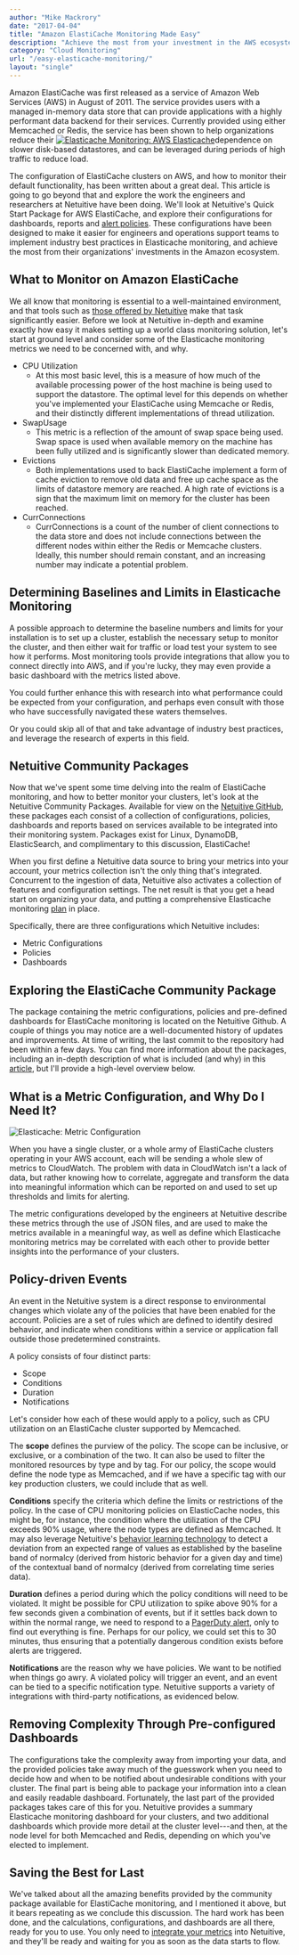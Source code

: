 ```yaml
---
author: "Mike Mackrory"
date: "2017-04-04"
title: "Amazon ElastiCache Monitoring Made Easy"
description: "Achieve the most from your investment in the AWS ecosystem with Elasticache monitoring based on industry best practices for policies and dashboards."
category: "Cloud Monitoring"
url: "/easy-elasticache-monitoring/"
layout: "single"
---
```

Amazon ElastiCache was first released as a service of Amazon Web Services (AWS) in August of 2011. The service provides users with a managed in-memory data store that can provide applications with a highly performant data backend for their services. Currently provided using either Memcached or Redis, the service has been shown to help organizations reduce their [![Elasticache Monitoring: AWS Elasticache](/wp-content/uploads/2017/07/ElasticacheIcon.png)](/wp-content/uploads/2017/07/ElasticacheIcon.png)dependence on slower disk-based datastores, and can be leveraged during periods of high traffic to reduce load.

The configuration of ElastiCache clusters on AWS, and how to monitor their default functionality, has been written about a great deal. This article is going to go beyond that and explore the work the engineers and researchers at Netuitive have been doing. We'll look at Netuitive's Quick Start Package for AWS ElastiCache, and explore their configurations for dashboards, reports and [alert policies](/reduce-alert-multi-criteria-policies). These configurations have been designed to make it easier for engineers and operations support teams to implement industry best practices in Elasticache monitoring, and achieve the most from their organizations' investments in the Amazon ecosystem.

What to Monitor on Amazon ElastiCache
-------------------------------------

We all know that monitoring is essential to a well-maintained environment, and that tools such as [those offered by Netuitive](/product) make that task significantly easier. Before we look at Netuitive in-depth and examine exactly how easy it makes setting up a world class monitoring solution, let's start at ground level and consider some of the Elasticache monitoring metrics we need to be concerned with, and why.

-   CPU Utilization
    -   At this most basic level, this is a measure of how much of the available processing power of the host machine is being used to support the datastore. The optimal level for this depends on whether you've implemented your ElastiCache using Memcache or Redis, and their distinctly different implementations of thread utilization.
-   SwapUsage
    -   This metric is a reflection of the amount of swap space being used. Swap space is used when available memory on the machine has been fully utilized and is significantly slower than dedicated memory.
-   Evictions
    -   Both implementations used to back ElastiCache implement a form of cache eviction to remove old data and free up cache space as the limits of datastore memory are reached. A high rate of evictions is a sign that the maximum limit on memory for the cluster has been reached.
-   CurrConnections
    -   CurrConnections is a count of the number of client connections to the data store and does not include connections between the different nodes within either the Redis or Memcache clusters. Ideally, this number should remain constant, and an increasing number may indicate a potential problem.

Determining Baselines and Limits in Elasticache Monitoring
----------------------------------------------------------

A possible approach to determine the baseline numbers and limits for your installation is to set up a cluster, establish the necessary setup to monitor the cluster, and then either wait for traffic or load test your system to see how it performs. Most monitoring tools provide integrations that allow you to connect directly into AWS, and if you're lucky, they may even provide a basic dashboard with the metrics listed above.

You could further enhance this with research into what performance could be expected from your configuration, and perhaps even consult with those who have successfully navigated these waters themselves.

Or you could skip all of that and take advantage of industry best practices, and leverage the research of experts in this field.

Netuitive Community Packages
----------------------------

Now that we've spent some time delving into the realm of ElastiCache monitoring, and how to better monitor your clusters, let's look at the Netuitive Community Packages. Available for view on the [Netuitive GitHub](https://github.com/netuitive-community-packages), these packages each consist of a collection of configurations, policies, dashboards and reports based on services available to be integrated into their monitoring system. Packages exist for Linux, DynamoDB, ElasticSearch, and complimentary to this discussion, ElastiCache!

When you first define a Netuitive data source to bring your metrics into your account, your metrics collection isn't the only thing that's integrated. Concurrent to the ingestion of data, Netuitive also activates a collection of features and configuration settings. The net result is that you get a head start on organizing your data, and putting a comprehensive Elasticache monitoring [plan](/evaluate-monitoring-strategy) in place.

Specifically, there are three configurations which Netuitive includes:

-   Metric Configurations
-   Policies
-   Dashboards

Exploring the ElastiCache Community Package
-------------------------------------------

The package containing the metric configurations, policies and pre-defined dashboards for ElastiCache monitoring is located on the Netuitive Github. A couple of things you may notice are a well-documented history of updates and improvements. At time of writing, the last commit to the repository had been within a few days. You can find more information about the packages, including an in-depth description of what is included (and why) in this [article](/aws-monitoring-best-practices-using-pre-configured-dashboards), but I'll provide a high-level overview below.

What is a Metric Configuration, and Why Do I Need It?
-----------------------------------------------------

![Elasticache: Metric Configuration](/wp-content/uploads/2017/07/MetricConfiguration.png)

When you have a single cluster, or a whole army of ElastiCache clusters operating in your AWS account, each will be sending a whole slew of metrics to CloudWatch. The problem with data in CloudWatch isn't a lack of data, but rather knowing how to correlate, aggregate and transform the data into meaningful information which can be reported on and used to set up thresholds and limits for alerting.

The metric configurations developed by the engineers at Netuitive describe these metrics through the use of JSON files, and are used to make the metrics available in a meaningful way, as well as define which Elasticache monitoring metrics may be correlated with each other to provide better insights into the performance of your clusters.

Policy-driven Events
--------------------

An event in the Netuitive system is a direct response to environmental changes which violate any of the policies that have been enabled for the account. Policies are a set of rules which are defined to identify desired behavior, and indicate when conditions within a service or application fall outside those predetermined constraints.

A policy consists of four distinct parts:

-   Scope
-   Conditions
-   Duration
-   Notifications

Let's consider how each of these would apply to a policy, such as CPU utilization on an ElastiCache cluster supported by Memcached.

The **scope** defines the purview of the policy. The scope can be inclusive, or exclusive, or a combination of the two. It can also be used to filter the monitored resources by type and by tag. For our policy, the scope would define the node type as Memcached, and if we have a specific tag with our key production clusters, we could include that as well.

**Conditions** specify the criteria which define the limits or restrictions of the policy. In the case of CPU monitoring policies on ElasticCache nodes, this might be, for instance, the condition where the utilization of the CPU exceeds 90% usage, where the node types are defined as Memcached. It may also leverage Netuitive's [behavior learning technology](/3-ways-reduce-alert-noise) to detect a deviation from an expected range of values as established by the baseline band of normalcy (derived from historic behavior for a given day and time) of the contextual band of normalcy (derived from correlating time series data).

**Duration** defines a period during which the policy conditions will need to be violated. It might be possible for CPU utilization to spike above 90% for a few seconds given a combination of events, but if it settles back down to within the normal range, we need to respond to a [PagerDuty alert](/combining-netuitive-and-pagerduty-for-monitoring-alarms), only to find out everything is fine. Perhaps for our policy, we could set this to 30 minutes, thus ensuring that a potentially dangerous condition exists before alerts are triggered.

**Notifications** are the reason why we have policies. We want to be notified when things go awry. A violated policy will trigger an event, and an event can be tied to a specific notification type. Netuitive supports a variety of integrations with third-party notifications, as evidenced below.

Removing Complexity Through Pre-configured Dashboards
-----------------------------------------------------

The configurations take the complexity away from importing your data, and the provided policies take away much of the guesswork when you need to decide how and when to be notified about undesirable conditions with your cluster. The final part is being able to package your information into a clean and easily readable dashboard. Fortunately, the last part of the provided packages takes care of this for you. Netuitive provides a summary Elasticache monitoring dashboard for your clusters, and two additional dashboards which provide more detail at the cluster level---and then, at the node level for both Memcached and Redis, depending on which you've elected to implement.

Saving the Best for Last
------------------------

We've talked about all the amazing benefits provided by the community package available for ElastiCache monitoring, and I mentioned it above, but it bears repeating as we conclude this discussion. The hard work has been done, and the calculations, configurations, and dashboards are all there, ready for you to use. You only need to [integrate your metrics](/integrations) into Netuitive, and they'll be ready and waiting for you as soon as the data starts to flow.
